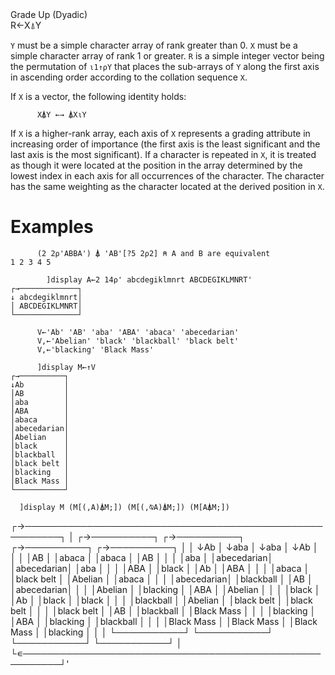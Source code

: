 <div class="heading">
  <div class="name">Grade Up (Dyadic)</div>
  <div class="command">R←X⍋Y</div>
</div>

`Y` must be a simple character array of rank greater than 0.  `X` must be a simple character array of rank 1 or greater.  `R` is a simple integer vector being the permutation of `⍳1↑⍴Y` that places the sub-arrays of `Y` along the first axis in ascending order according to the collation sequence `X`.

If `X` is a vector, the following identity holds:
```apl
      X⍋Y ←→ ⍋X⍳Y
```

If `X` is a higher-rank array, each axis of `X` represents a grading attribute in increasing order of importance (the first axis is the least significant and the last axis is the most significant).  If a character is repeated in `X`, it is treated as though it were located at the position in the array determined by the lowest index in each axis for all occurrences of the character.  The character has the same weighting as the character located at the derived position in `X`.

# Examples
```apl
      (2 2⍴'ABBA') ⍋ 'AB'[?5 2⍴2] ⍝ A and B are equivalent
1 2 3 4 5
 
        ]display A←2 14⍴' abcdegiklmnrt ABCDEGIKLMNRT'
┌→─────────────┐
↓ abcdegiklmnrt│
│ ABCDEGIKLMNRT│
└──────────────┘
 
      V←'Ab' 'AB' 'aba' 'ABA' 'abaca' 'abecedarian'
      V,←'Abelian' 'black' 'blackball' 'black belt'
      V,←'blacking' 'Black Mass'
 
      ]display M←↑V
┌→──────────┐
↓Ab         │
│AB         │
│aba        │
│ABA        │
│abaca      │
│abecedarian│
│Abelian    │
│black      │
│blackball  │
│black belt │
│blacking   │
│Black Mass │
└───────────┘
```

 
      ]display M (M[(,A)⍋M;]) (M[(,⍉A)⍋M;]) (M[A⍋M;])
┌→────────────────────────────────────────────────────────┐
│ ┌→──────────┐ ┌→──────────┐ ┌→──────────┐ ┌→──────────┐ │
│ ↓Ab         │ ↓aba        │ ↓aba        │ ↓Ab         │ │
│ │AB         │ │abaca      │ │abaca      │ │AB         │ │
│ │aba        │ │abecedarian│ │abecedarian│ │aba        │ │
│ │ABA        │ │black      │ │Ab         │ │ABA        │ │
│ │abaca      │ │black belt │ │Abelian    │ │abaca      │ │
│ │abecedarian│ │blackball  │ │AB         │ │abecedarian│ │
│ │Abelian    │ │blacking   │ │ABA        │ │Abelian    │ │
│ │black      │ │Ab         │ │black      │ │black      │ │
│ │blackball  │ │Abelian    │ │black belt │ │black belt │ │
│ │black belt │ │AB         │ │blackball  │ │Black Mass │ │
│ │blacking   │ │ABA        │ │blacking   │ │blackball  │ │
│ │Black Mass │ │Black Mass │ │Black Mass │ │blacking   │ │
│ └───────────┘ └───────────┘ └───────────┘ └───────────┘ │
└∊────────────────────────────────────────────────────────┘'
